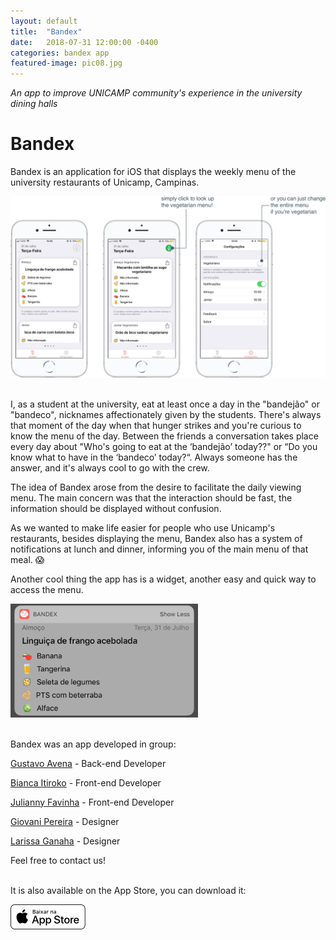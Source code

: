 ```yaml
---
layout: default
title:  "Bandex"
date:   2018-07-31 12:00:00 -0400
categories: bandex app
featured-image: pic08.jpg
---
```


_An app to improve UNICAMP community's experience in the university dining halls_

# Bandex


Bandex is an application for iOS that displays the weekly menu of the university restaurants of Unicamp, Campinas.<br>

<img src="https://github.com/julianny-favinha/julianny-favinha.github.io/raw/master/images/bandex/bandex.png"><br><br>

I, as a student at the university, eat at least once a day in the "bandejão" or "bandeco", nicknames affectionately given by the students. There's always that moment of the day when that hunger strikes and you're curious to know the menu of the day. Between the friends a conversation takes place every day about "Who's going to eat at the ‘bandejão’ today??" or “Do you know what to have in the ‘bandeco’ today?“. Always someone has the answer, and it's always cool to go with the crew.

The idea of Bandex arose from the desire to facilitate the daily viewing menu. The main concern was that the interaction should be fast, the information should be displayed without confusion.

As we wanted to make life easier for people who use Unicamp's restaurants, besides displaying the menu, Bandex also has a system of notifications at lunch and dinner, informing you of the main menu of that meal. 😱

Another cool thing the app has is a widget, another easy and quick way to access the menu.<br>

<img src="https://github.com/julianny-favinha/julianny-favinha.github.io/raw/master/images/bandex/widget.jpeg" width="300"><br><br>


Bandex was an app developed in group:

<a href="https://www.facebook.com/gugaavena">Gustavo Avena</a> - Back-end Developer

<a href="https://www.facebook.com/bianca.itiroko">Bianca Itiroko</a> - Front-end Developer

<a href="https://www.facebook.com/julianny.favinha">Julianny Favinha</a> - Front-end Developer

<a href="https://www.facebook.com/giovaninppc">Giovani Pereira</a> - Designer

<a href="https://www.facebook.com/larissa.ganaha">Larissa Ganaha</a> - Designer

Feel free to contact us!<br><br>


It is also available on the App Store, you can download it:

<img src="https://github.com/julianny-favinha/julianny-favinha.github.io/raw/master/images/download_app_store.png">
